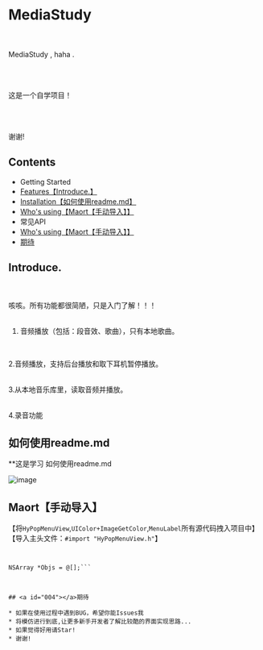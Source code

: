 
# MediaStudy

<br /><br />
MediaStudy , haha .<br />

<br /><br />

这是一个自学项目！<br />

<br /><br />

谢谢!<br />

## Contents
* Getting Started
* [Features【Introduce.】](#001)
* [Installation【如何使用readme.md】](#002)
* [Who's using【Maort【手动导入】】](#003)
* 常见API
* [Who's using【Maort【手动导入】】](#003)
* [期待](#004)



## <a id="001"></a>Introduce.
<br /><br />
     咳咳。所有功能都很简陋，只是入门了解！！！<br />
<br />

1. 音频播放（包括：段音效、歌曲），只有本地歌曲。<br />
<br />

2.音频播放，支持后台播放和取下耳机暂停播放。<br />
<br />

3.从本地音乐库里，读取音频并播放。<br />
<br />

4.录音功能



## <a id="002"></a>如何使用readme.md

**这是学习 如何使用readme.md

![image](https://github.com/wwdc14/HyPopMenuView/blob/master/Untitled.gif)


## <a id="003"></a>Maort【手动导入】

【将`HyPopMenuView`,`UIColor+ImageGetColor`,`MenuLabel`所有源代码拽入项目中】
【导入主头文件：`#import "HyPopMenuView.h"`】
```objc


NSArray *Objs = @[];```



## <a id="004"></a>期待

* 如果在使用过程中遇到BUG，希望你能Issues我
* 将模仿进行到底,让更多新手开发者了解比较酷的界面实现思路... 
* 如果觉得好用请Star!
* 谢谢!















